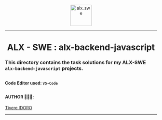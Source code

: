 <div align="center">

<p>
    <img src="https://github.com/tivereidoro/assets/assets/105525310/8d298662-9874-46b0-aabc-54f837bcc6a4" alt="alx_swe" width="70"  height="70"/>
</p>

---

# ALX - SWE : alx-backend-javascript
</div>

### This directory contains the task solutions for my ALX-SWE `alx-backend-javascript` projects.

##
#### Code Editor used: `VS-Code`
##
#### AUTHOR 👨🏽‍💻:
[Tivere IDORO](https://github.com/tivereidoro)
<hr>